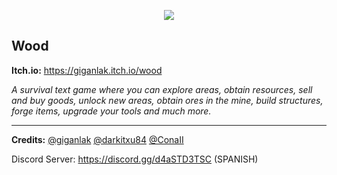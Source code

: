 
<p align="center" >
<img src="https://raw.githubusercontent.com/giganlak/wood/main/assets/icons/logo.png"/>
</p>

Wood 
---------------------------------

**Itch.io:** https://giganlak.itch.io/wood

*A survival text game where you can explore areas, obtain resources, sell and buy goods, unlock new areas, obtain ores in the mine, build structures, forge items, upgrade your tools and much more.*

------------

**Credits:** [@giganlak]( https://github.com/giganlak ) [@darkitxu84]( https://github.com/darkitxu84 ) [@ConaII]( https://github.com/ConaII )

Discord Server: https://discord.gg/d4aSTD3TSC (SPANISH)
